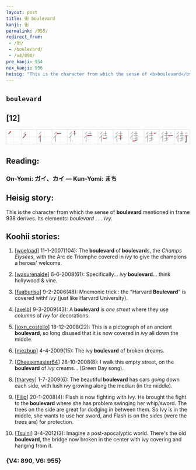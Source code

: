 ```yaml
---
layout: post
title: 街 boulevard
kanji: 街
permalink: /955/
redirect_from:
 - /街/
 - /boulevard/
 - /v4/890/
pre_kanji: 954
nex_kanji: 956
heisig: "This is the character from which the sense of <b>boulevard</b> mentioned in frame 938 derives. Its elements: <i>boulevard</i> . . . <i>ivy</i>."
---
```


## `boulevard`

## [12]

<div class="stroke"><img src="../images/E8A197.png" /></div>

## Reading:

### On-Yomi: ガイ、カイ &mdash; Kun-Yomi: まち

## Heisig story:

This is the character from which the sense of <b>boulevard</b> mentioned in frame 938 derives. Its elements: <i>boulevard</i> . . . <i>ivy</i>.

## Koohii stories:

1) [<a href="http://kanji.koohii.com/profile/woelpad">woelpad</a>] 11-1-2007(104): The<strong> boulevard</strong> of<strong> boulevard</strong>s, the <em>Champs Elysées</em>, with the Arc de Triomphe covered in <em>ivy</em> to give the champions a heroes&#039; welcome.

2) [<a href="http://kanji.koohii.com/profile/wasurenaide">wasurenaide</a>] 6-6-2008(61): Specifically... <em>ivy</em><strong> boulevard</strong>... think hollywood &amp; vine.

3) [<a href="http://kanji.koohii.com/profile/fuaburisu">fuaburisu</a>] 9-2-2006(48): Mnemonic trick : the &quot;Harvard<strong> Boulevard</strong>&quot; is covered withf <em>ivy</em> (just like Harvard University).

4) [<a href="http://kanji.koohii.com/profile/axelb">axelb</a>] 9-3-2009(43): A<strong> boulevard</strong> is <em>one street</em> where they use <em>columns</em> of <em>ivy</em> for decorations.

5) [<a href="http://kanji.koohii.com/profile/joxn_costello">joxn_costello</a>] 18-12-2008(22): This is a pictograph of an ancient<strong> boulevard</strong>, so long disused that it is now covered in <em>ivy</em> all down the middle.

6) [<a href="http://kanji.koohii.com/profile/mezbup">mezbup</a>] 4-4-2009(15): The ivy<strong> boulevard</strong> of broken dreams.

7) [<a href="http://kanji.koohii.com/profile/Cheesemaster64">Cheesemaster64</a>] 28-10-2008(8): I walk this empty street, on the<strong> boulevard</strong> of <em>ivy</em> creams... (Green Day song).

8) [<a href="http://kanji.koohii.com/profile/tharvey">tharvey</a>] 1-7-2009(6): The beautiful<strong> boulevard</strong> has cars <em>going</em> down each side, with lush <em>ivy</em> growing along the median (in the middle).

9) [<a href="http://kanji.koohii.com/profile/Filip">Filip</a>] 20-1-2008(4): Flash is now fighting with Ivy. He brought the fight to the<strong> boulevard</strong> where she has problem swinging her whip/sword. The trees on the side are great for dodging in between them. So Ivy is in the middle, she wants to use her sword, and Flash is on the sides (were the trees are) for protection.

10) [<a href="http://kanji.koohii.com/profile/Tsuini">Tsuini</a>] 3-4-2012(3): Imagine a post-apocalyptic world. There&#039;s the old<strong> boulevard</strong>, the bridge now broken in the center with ivy covering and hanging from it.

### {V4: 890, V6: 955}
